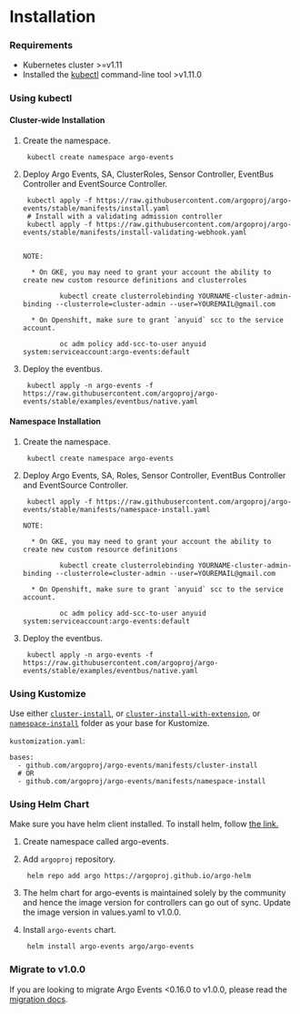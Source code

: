 # Installation

### Requirements

* Kubernetes cluster >=v1.11
* Installed the [kubectl](https://kubernetes.io/docs/tasks/tools/install-kubectl/) command-line tool >v1.11.0

### Using kubectl

#### Cluster-wide Installation

1. Create the namespace.

        kubectl create namespace argo-events

2. Deploy Argo Events, SA, ClusterRoles, Sensor Controller, EventBus Controller and EventSource Controller.

        kubectl apply -f https://raw.githubusercontent.com/argoproj/argo-events/stable/manifests/install.yaml
        # Install with a validating admission controller
        kubectl apply -f https://raw.githubusercontent.com/argoproj/argo-events/stable/manifests/install-validating-webhook.yaml


       NOTE: 
       
         * On GKE, you may need to grant your account the ability to create new custom resource definitions and clusterroles
    
                kubectl create clusterrolebinding YOURNAME-cluster-admin-binding --clusterrole=cluster-admin --user=YOUREMAIL@gmail.com
           
         * On Openshift, make sure to grant `anyuid` scc to the service account.

                oc adm policy add-scc-to-user anyuid system:serviceaccount:argo-events:default

3. Deploy the eventbus.

        kubectl apply -n argo-events -f https://raw.githubusercontent.com/argoproj/argo-events/stable/examples/eventbus/native.yaml

#### Namespace Installation

1. Create the namespace.

        kubectl create namespace argo-events

2. Deploy Argo Events, SA, Roles, Sensor Controller, EventBus Controller and EventSource Controller.

        kubectl apply -f https://raw.githubusercontent.com/argoproj/argo-events/stable/manifests/namespace-install.yaml

       NOTE: 
       
         * On GKE, you may need to grant your account the ability to create new custom resource definitions
    
                kubectl create clusterrolebinding YOURNAME-cluster-admin-binding --clusterrole=cluster-admin --user=YOUREMAIL@gmail.com
         
         * On Openshift, make sure to grant `anyuid` scc to the service account.

                oc adm policy add-scc-to-user anyuid system:serviceaccount:argo-events:default

3. Deploy the eventbus.

        kubectl apply -n argo-events -f https://raw.githubusercontent.com/argoproj/argo-events/stable/examples/eventbus/native.yaml        


### Using Kustomize

Use either [`cluster-install`](https://github.com/argoproj/argo-events/tree/stable/manifests/cluster-install), or [`cluster-install-with-extension`](https://github.com/argoproj/argo-events/tree/stable/manifests/cluster-install-with-extension), or [`namespace-install`](https://github.com/argoproj/argo-events/tree/stable/manifests/namespace-install) folder as your base for Kustomize.

`kustomization.yaml`:

    bases:
      - github.com/argoproj/argo-events/manifests/cluster-install
      # OR
      - github.com/argoproj/argo-events/manifests/namespace-install

### Using Helm Chart

Make sure you have helm client installed. To install helm, follow <a href="https://docs.helm.sh/using_helm/">the link.</a>

1. Create namespace called argo-events.

1. Add `argoproj` repository.

        helm repo add argo https://argoproj.github.io/argo-helm

1. The helm chart for argo-events is maintained solely by the community and hence the image version for controllers can go out of sync.
   Update the image version in values.yaml to v1.0.0.

1. Install `argo-events` chart.

        helm install argo-events argo/argo-events

### Migrate to v1.0.0

If you are looking to migrate Argo Events <0.16.0 to v1.0.0, please read the [migration docs](https://github.com/argoproj/argo-events/wiki/Migration-path-for-v0.17.0).
